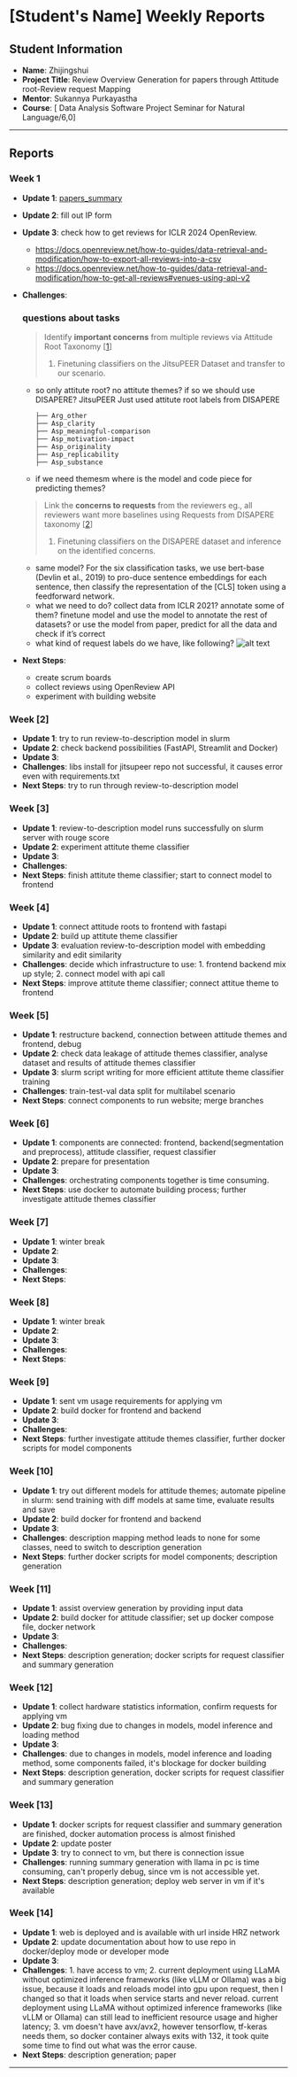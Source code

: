 # [Student's Name] Weekly Reports

## Student Information
- **Name**: Zhijingshui
- **Project Title**: Review Overview Generation for papers through Attitude root-Review request Mapping
- **Mentor**: Sukannya Purkayastha
- **Course**: [	Data Analysis Software Project Seminar for Natural Language/6,0]

---

## Reports

### Week 1
- **Update 1**: [papers_summary](paper_summary/papers_summary.md)
- **Update 2**: fill out IP form
- **Update 3**: check how to get reviews for ICLR 2024 OpenReview. 
  - https://docs.openreview.net/how-to-guides/data-retrieval-and-modification/how-to-export-all-reviews-into-a-csv
  - https://docs.openreview.net/how-to-guides/data-retrieval-and-modification/how-to-get-all-reviews#venues-using-api-v2
- **Challenges**:
  ### questions about tasks
  
  > Identify **important concerns** from multiple reviews via Attitude Root Taxonomy [[1](https://aclanthology.org/2023.emnlp-main.894.pdf)]
  > 
  > 1. Finetuning classifiers on the JitsuPEER Dataset and transfer to our scenario.
  - so only attitute root? no attitute themes? if so we should use DISAPERE? JitsuPEER Just used attitute root labels from DISAPERE
      
      ```
      ├── Arg_other
      ├── Asp_clarity
      ├── Asp_meaningful-comparison
      ├── Asp_motivation-impact
      ├── Asp_originality
      ├── Asp_replicability
      ├── Asp_substance
      ```
      
  - if we need themesm where is the model and code piece for predicting themes? 
  > Link the **concerns to requests** from the reviewers eg., all reviewers want more baselines using Requests from DISAPERE taxonomy [[2](https://arxiv.org/pdf/2110.08520)]
  > 
  > 1. Finetuning classifiers on the DISAPERE dataset and inference on the identified concerns.
  - same model? For the six classification tasks, we use bert-base (Devlin et al., 2019) to pro-duce sentence embeddings for each sentence, then classify the representation of the [CLS] token using a feedforward network.
  - what we need to do? collect data from ICLR 2021? annotate some of them? finetune model and use the model to annotate the rest of datasets?
  or use the model from paper, predict for all the data and check if it’s correct
  - what kind of request labels do we have, like following?
      ![alt text](image.png)
- **Next Steps**: 
  - create scrum boards
  - collect reviews using OpenReview API
  - experiment with building website

### Week [2]

- **Update 1**: try to run review-to-description model in slurm
- **Update 2**: check backend possibilities (FastAPI, Streamlit and Docker)
- **Update 3**: 
- **Challenges**: libs install for jitsupeer repo not successful, it causes error even with requirements.txt
- **Next Steps**: try to run through review-to-description model

### Week [3]

- **Update 1**: review-to-description model runs successfully on slurm server with rouge score
- **Update 2**: experiment attitute theme classifier
- **Update 3**: 
- **Challenges**: 
- **Next Steps**: finish attitute theme classifier; start to connect model to frontend

### Week [4]

- **Update 1**: connect attitude roots to frontend with fastapi
- **Update 2**: build up attitute theme classifier
- **Update 3**: evaluation review-to-description model with embedding similarity and edit similarity
- **Challenges**: decide which infrastructure to use: 1. frontend backend mix up style; 2. connect model with api call
- **Next Steps**: improve attitute theme classifier; connect attitue theme to frontend

### Week [5]

- **Update 1**: restructure backend, connection between attitude themes and frontend, debug
- **Update 2**: check data leakage of attitude themes classifier, analyse dataset and results of attitude themes classifier
- **Update 3**: slurm script writing for more efficient attitute theme classifier training
- **Challenges**: train-test-val data split for multilabel scenario
- **Next Steps**: connect components to run website; merge branches

### Week [6]

- **Update 1**: components are connected: frontend, backend(segmentation and preprocess), attitude classifier, request classifier
- **Update 2**: prepare for presentation
- **Update 3**: 
- **Challenges**: orchestrating components together is time consuming.
- **Next Steps**: use docker to automate building process; further investigate attitude themes classifier

### Week [7]

- **Update 1**: winter break
- **Update 2**: 
- **Update 3**: 
- **Challenges**: 
- **Next Steps**: 

### Week [8]

- **Update 1**: winter break
- **Update 2**: 
- **Update 3**: 
- **Challenges**: 
- **Next Steps**:
  
### Week [9]

- **Update 1**: sent vm usage requirements for applying vm
- **Update 2**: build docker for frontend and backend
- **Update 3**: 
- **Challenges**: 
- **Next Steps**: further investigate attitude themes classifier, further docker scripts for model components

### Week [10]

- **Update 1**: try out different models for attitude themes; automate pipeline in slurm: send training with diff models at same time, evaluate results and save
- **Update 2**: build docker for frontend and backend
- **Update 3**: 
- **Challenges**: description mapping method leads to none for some classes, need to switch to description generation
- **Next Steps**: further docker scripts for model components; description generation

### Week [11]

- **Update 1**: assist overview generation by providing input data
- **Update 2**: build docker for attitude classifier; set up docker compose file, docker network 
- **Update 3**: 
- **Challenges**: 
- **Next Steps**: description generation; docker scripts for request classifier and summary generation

### Week [12]

- **Update 1**: collect hardware statistics information, confirm requests for applying vm
- **Update 2**: bug fixing due to changes in models, model inference and loading method
- **Update 3**: 
- **Challenges**: due to changes in models, model inference and loading method, some components failed, it's blockage for docker building
- **Next Steps**: description generation, docker scripts for request classifier and summary generation

### Week [13]

- **Update 1**: docker scripts for request classifier and summary generation are finished, docker automation process is almost finished
- **Update 2**: update poster
- **Update 3**: try to connect to vm, but there is connection issue
- **Challenges**: running summary generation with llama in pc is time consuming, can't properly debug, since vm is not accessible yet.
- **Next Steps**: description generation; deploy web server in vm if it's available

### Week [14]

- **Update 1**: web is deployed and is available with url inside HRZ network
- **Update 2**: update documentation about how to use repo in docker/deploy mode or developer mode
- **Update 3**: 
- **Challenges**: 1. have access to vm; 2. current deployment using LLaMA without optimized inference frameworks (like vLLM or Ollama) was a big issue, because it loads and reloads model into gpu upon request, then I changed so that it loads when service starts and never reload. current deployment using LLaMA without optimized inference frameworks (like vLLM or Ollama) can still lead to inefficient resource usage and higher latency; 3. vm doesn't have avx/avx2, however tensorflow, tf-keras needs them, so docker container always exits with 132, it took quite some time to find out what was the error cause.
- **Next Steps**: description generation; paper
---
